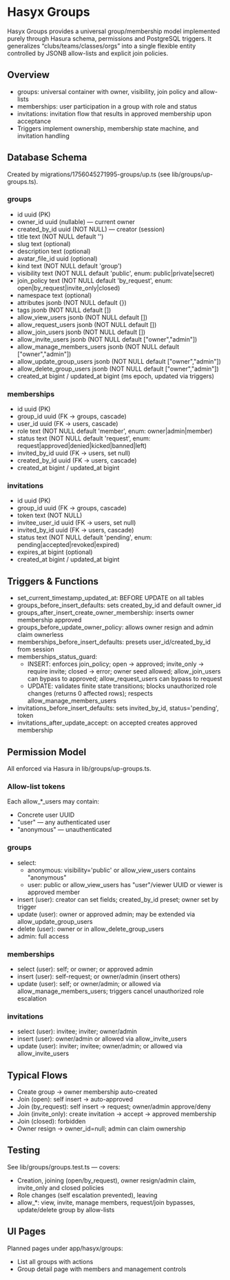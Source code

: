 # Hasyx Groups

Hasyx Groups provides a universal group/membership model implemented purely through Hasura schema, permissions and PostgreSQL triggers. It generalizes “clubs/teams/classes/orgs” into a single flexible entity controlled by JSONB allow-lists and explicit join policies.

## Overview

- groups: universal container with owner, visibility, join policy and allow-lists
- memberships: user participation in a group with role and status
- invitations: invitation flow that results in approved membership upon acceptance
- Triggers implement ownership, membership state machine, and invitation handling

## Database Schema

Created by migrations/1756045271995-groups/up.ts (see lib/groups/up-groups.ts).

### groups
- id uuid (PK)
- owner_id uuid (nullable) — current owner
- created_by_id uuid (NOT NULL) — creator (session)
- title text (NOT NULL default '')
- slug text (optional)
- description text (optional)
- avatar_file_id uuid (optional)
- kind text (NOT NULL default 'group')
- visibility text (NOT NULL default 'public', enum: public|private|secret)
- join_policy text (NOT NULL default 'by_request', enum: open|by_request|invite_only|closed)
- namespace text (optional)
- attributes jsonb (NOT NULL default {})
- tags jsonb (NOT NULL default [])
- allow_view_users jsonb (NOT NULL default [])
- allow_request_users jsonb (NOT NULL default [])
- allow_join_users jsonb (NOT NULL default [])
- allow_invite_users jsonb (NOT NULL default ["owner","admin"])
- allow_manage_members_users jsonb (NOT NULL default ["owner","admin"])
- allow_update_group_users jsonb (NOT NULL default ["owner","admin"])
- allow_delete_group_users jsonb (NOT NULL default ["owner","admin"])
- created_at bigint / updated_at bigint (ms epoch, updated via triggers)

### memberships
- id uuid (PK)
- group_id uuid (FK → groups, cascade)
- user_id uuid (FK → users, cascade)
- role text (NOT NULL default 'member', enum: owner|admin|member)
- status text (NOT NULL default 'request', enum: request|approved|denied|kicked|banned|left)
- invited_by_id uuid (FK → users, set null)
- created_by_id uuid (FK → users, cascade)
- created_at bigint / updated_at bigint

### invitations
- id uuid (PK)
- group_id uuid (FK → groups, cascade)
- token text (NOT NULL)
- invitee_user_id uuid (FK → users, set null)
- invited_by_id uuid (FK → users, cascade)
- status text (NOT NULL default 'pending', enum: pending|accepted|revoked|expired)
- expires_at bigint (optional)
- created_at bigint / updated_at bigint

## Triggers & Functions

- set_current_timestamp_updated_at: BEFORE UPDATE on all tables
- groups_before_insert_defaults: sets created_by_id and default owner_id
- groups_after_insert_create_owner_membership: inserts owner membership approved
- groups_before_update_owner_policy: allows owner resign and admin claim ownerless
- memberships_before_insert_defaults: presets user_id/created_by_id from session
- memberships_status_guard:
  - INSERT: enforces join_policy; open → approved; invite_only → require invite; closed → error; owner seed allowed; allow_join_users can bypass to approved; allow_request_users can bypass to request
  - UPDATE: validates finite state transitions; blocks unauthorized role changes (returns 0 affected rows); respects allow_manage_members_users
- invitations_before_insert_defaults: sets invited_by_id, status='pending', token
- invitations_after_update_accept: on accepted creates approved membership

## Permission Model

All enforced via Hasura in lib/groups/up-groups.ts.

### Allow-list tokens
Each allow_*_users may contain:
- Concrete user UUID
- "user" — any authenticated user
- "anonymous" — unauthenticated

### groups
- select:
  - anonymous: visibility='public' or allow_view_users contains "anonymous"
  - user: public or allow_view_users has "user"/viewer UUID or viewer is approved member
- insert (user): creator can set fields; created_by_id preset; owner set by trigger
- update (user): owner or approved admin; may be extended via allow_update_group_users
- delete (user): owner or in allow_delete_group_users
- admin: full access

### memberships
- select (user): self; or owner; or approved admin
- insert (user): self-request; or owner/admin (insert others)
- update (user): self; or owner/admin; or allowed via allow_manage_members_users; triggers cancel unauthorized role escalation

### invitations
- select (user): invitee; inviter; owner/admin
- insert (user): owner/admin or allowed via allow_invite_users
- update (user): inviter; invitee; owner/admin; or allowed via allow_invite_users

## Typical Flows

- Create group → owner membership auto-created
- Join (open): self insert → auto-approved
- Join (by_request): self insert → request; owner/admin approve/deny
- Join (invite_only): create invitation → accept → approved membership
- Join (closed): forbidden
- Owner resign → owner_id=null; admin can claim ownership

## Testing

See lib/groups/groups.test.ts — covers:
- Creation, joining (open/by_request), owner resign/admin claim, invite_only and closed policies
- Role changes (self escalation prevented), leaving
- allow_*: view, invite, manage members, request/join bypasses, update/delete group by allow-lists

## UI Pages

Planned pages under app/hasyx/groups:
- List all groups with actions
- Group detail page with members and management controls

